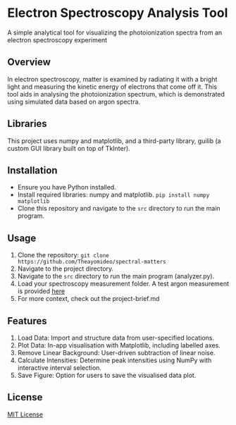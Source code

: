 # Electron Spectroscopy Analysis Tool
A simple analytical tool for visualizing the photoionization spectra from an electron spectroscopy experiment

## Overview
In electron spectroscopy, matter is examined by radiating it with a bright light and measuring the kinetic energy of electrons that come off it. This tool aids in analysing the photoionization spectrum, which is demonstrated using simulated data based on argon spectra.

## Libraries
This project uses numpy and matplotlib, and a third-party library, guilib (a custom GUI library built on top of TkInter).

## Installation
- Ensure you have Python installed.
- Install required libraries: numpy and matplotlib.
  `pip install numpy matplotlib`
- Clone this repository and navigate to the `src` directory to run the main program.

## Usage
1. Clone the repository:
   `git clone https://github.com/Theayomideo/spectral-matters`
2. Navigate to the project directory.
3. Navigate to the `src` directory to run the main program (analyzer.py).
4. Load your spectroscopy measurement folder. A test argon measurement is provided [here](./data/test-data)
5. For more context, check out the project-brief.md

## Features
1. Load Data: Import and structure data from user-specified locations.
2. Plot Data: In-app visualisation with Matplotlib, including labelled axes.
3. Remove Linear Background: User-driven subtraction of linear noise.
4. Calculate Intensities: Determine peak intensities using NumPy with interactive interval selection.
5. Save Figure: Option for users to save the visualised data plot.

## License
[MIT License](LICENSE)
